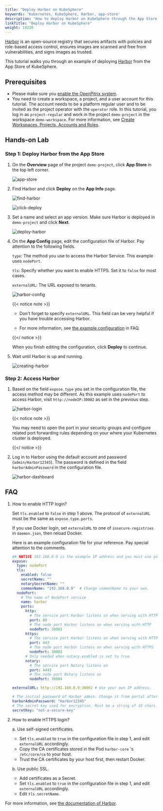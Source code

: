 ```yaml
---
title: "Deploy Harbor on KubeSphere"
keywords: 'Kubernetes, KubeSphere, Harbor, app-store'
description: 'How to deploy Harbor on KubeSphere through the App Store'
linkTitle: "Deploy Harbor on KubeSphere"
weight: 14220
---
```

[Harbor](https://goharbor.io/) is an open-source registry that secures artifacts with policies and role-based access control, ensures images are scanned and free from vulnerabilities, and signs images as trusted.

This tutorial walks you through an example of deploying [Harbor](https://goharbor.io/) from the App Store of KubeSphere.

## Prerequisites

- Please make sure you [enable the OpenPitrix system](../../../pluggable-components/app-store/).
- You need to create a workspace, a project, and a user account for this tutorial. The account needs to be a platform regular user and to be invited as the project operator with the `operator` role. In this tutorial, you log in as `project-regular` and work in the project `demo-project` in the workspace `demo-workspace`. For more information, see [Create Workspaces, Projects, Accounts and Roles](../../../quick-start/create-workspace-and-project/).

## Hands-on Lab

### Step 1: Deploy Harbor from the App Store

1. On the **Overview** page of the project `demo-project`, click **App Store** in the top left corner.

   ![app-store](/images/docs/appstore/built-in-apps/harbor-app/app-store.jpg)

2. Find Harbor and click **Deploy** on the **App Info** page.

   ![find-harbor](/images/docs/appstore/built-in-apps/harbor-app/find-harbor.jpg)

   ![click-deploy](/images/docs/appstore/built-in-apps/harbor-app/click-deploy.jpg)

3. Set a name and select an app version. Make sure Harbor is deployed in `demo-project` and click **Next**.

   ![deploy-harbor](/images/docs/appstore/built-in-apps/harbor-app/deploy-harbor.jpg)

4. On the **App Config** page, edit the configuration file of Harbor. Pay attention to the following fields.

   `type`: The method you use to access the Harbor Service. This example uses `nodePort`.

   `tls`: Specify whether you want to enable HTTPS. Set it to `false` for most cases.

   `externalURL`: The URL exposed to tenants.

   ![harbor-config](/images/docs/appstore/built-in-apps/harbor-app/harbor-config.jpg)

   {{< notice note >}}

   - Don't forget to specify `externalURL`. This field can be very helpful if you have trouble accessing Harbor.

   - For more information, see [the example configuration](#faq) in FAQ.

   {{</ notice >}} 

   When you finish editing the configuration, click **Deploy** to continue.

5. Wait until Harbor is up and running.

   ![creating-harbor](/images/docs/appstore/built-in-apps/harbor-app/creating-harbor.jpg)

### Step 2: Access Harbor

1. Based on the field `expose.type` you set in the configuration file, the access method may be different. As this example uses `nodePort` to access Harbor, visit `http://nodeIP:30002` as set in the previous step.

   ![harbor-login](/images/docs/appstore/built-in-apps/harbor-app/harbor-login.jpg)

   {{< notice note >}}

   You may need to open the port in your security groups and configure related port forwarding rules depending on your where your Kubernetes cluster is deployed.

   {{</ notice >}} 

2. Log in to Harbor using the default account and password (`admin/Harbor12345`). The password is defined in the field `harborAdminPassword` in the configuration file.

   ![harbor-dashboard](/images/docs/appstore/built-in-apps/harbor-app/harbor-dashboard.jpg)

## FAQ

1. How to enable HTTP login?

   Set `tls.enabled` to `false` in step 1 above. The protocol of `externalURL` must be the same as `expose.type.ports`.

   If you use Docker login, set `externalURL` to one of `insecure-registries` in `daemon.json`, then reload Docker.

   Here is an example configuration file for your reference. Pay special attention to the comments.

   ```yaml
   ## NOTICE 192.168.0.9 is the example IP address and you must use your own.
   expose:
     type: nodePort
     tls:
       enabled: false
       secretName: ""
       notarySecretName: ""
       commonName: "192.168.0.9"  # Change commonName to your own.
     nodePort:
       # The name of NodePort service
       name: harbor
       ports:
         http:
           # The service port Harbor listens on when serving with HTTP
           port: 80
           # The node port Harbor listens on when serving with HTTP
           nodePort: 30002
         https:
           # The service port Harbor listens on when serving with HTTPS
           port: 443
           # The node port Harbor listens on when serving with HTTPS
           nodePort: 30003
         # Only needed when notary.enabled is set to true
         notary:
           # The service port Notary listens on
           port: 4443
           # The node port Notary listens on
           nodePort: 30004
   
   externalURL: http://192.168.0.9:30002 # Use your own IP address.
   
   # The initial password of Harbor admin. Change it from portal after launching Harbor
   harborAdminPassword: "Harbor12345"
   # The secret key used for encryption. Must be a string of 16 chars.
   secretKey: "not-a-secure-key"
   ```

2. How to enable HTTPS login?

    a. Use self-signed certificates.
      * Set `tls.enabled` to `true` in the configuration file in step 1, and edit `externalURL` accordingly.
      * Copy the CA certificates stored in the Pod `harbor-core` \'s `/etc/core/ca` to your host.
      * Trust the CA certificates by your host first, then restart Docker.

    b. Use public SSL.
      * Add certificates as a Secret.
      * Set `tls.enabled` to `true` in the configuration file in step 1, and edit `externalURL` accordingly.
      * Edit `tls.secretName`.

For more information, see [the documentation of Harbor](https://goharbor.io/docs/2.1.0/).